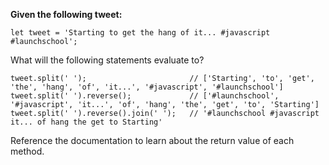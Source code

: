 **Given the following tweet:**

```
let tweet = 'Starting to get the hang of it... #javascript #launchschool';
```

What will the following statements evaluate to?

```
tweet.split(' ');                       // ['Starting', 'to', 'get', 'the', 'hang', 'of', 'it...', '#javascript', '#launchschool']
tweet.split(' ').reverse();             // ['#launchschool', '#javascript', 'it...', 'of', 'hang', 'the', 'get', 'to', 'Starting']
tweet.split(' ').reverse().join(' ');   // '#launchschool #javascript it... of hang the get to Starting'
```

Reference the documentation to learn about the return value of each method.
